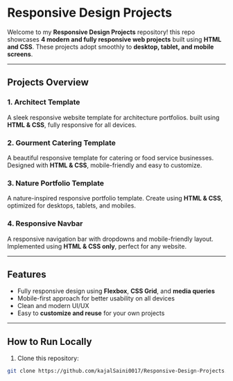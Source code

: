 # Responsive Design Projects

Welcome to my **Responsive Design Projects** repository! this repo showcases **4 modern and fully responsive web projects** built using **HTML and CSS**.
These projects adopt smoothly to **desktop, tablet, and mobile screens**.

---

## Projects Overview

### 1. Architect Template
A sleek responsive website template for architecture portfolios.
built using **HTML & CSS**, fully responsive for all devices.

### 2. Gourment Catering Template
A beautiful responsive template for catering or food service businesses.
Designed with **HTML & CSS**, mobile-friendly and easy to customize.

### 3. Nature Portfolio Template
A nature-inspired responsive portfolio template.
Create using **HTML & CSS**, optimized for desktops, tablets, and mobiles.

### 4. Responsive Navbar
A responsive navigation bar with dropdowns and mobile-friendly layout.
Implemented using **HTML & CSS only**, perfect for any website.

---

## Features

- Fully responsive design using **Flexbox**, **CSS Grid**, and **media queries**
- Mobile-first approach for better usability on all devices
- Clean and modern UI/UX
- Easy to **customize and reuse** for your own projects

---

## How to Run Locally

1. Clone this repository:
```bash
git clone https://github.com/kajalSaini0017/Responsive-Design-Projects.git
